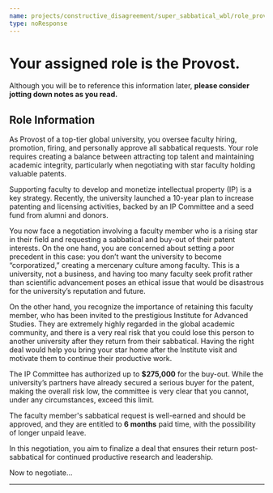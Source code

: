 ```yaml
---
name: projects/constructive_disagreement/super_sabbatical_wbl/role_provost.md
type: noResponse
---
```


# Your assigned role is the Provost.

Although you will be to reference this information later, **please consider jotting down notes as you read.**

## Role Information

As Provost of a top-tier global university, you oversee faculty hiring, promotion, firing, and personally approve all sabbatical requests. Your role requires creating a balance between attracting top talent and maintaining academic integrity, particularly when negotiating with star faculty holding valuable patents.

Supporting faculty to develop and monetize intellectual property (IP) is a key strategy. Recently, the university launched a 10-year plan to increase patenting and licensing activities, backed by an IP Committee and a seed fund from alumni and donors.

You now face a negotiation involving a faculty member who is a rising star in their field and requesting a sabbatical and buy-out of their patent interests. On the one hand, you are  concerned about setting a poor precedent in this case: you don’t want the university to become “corporatized,” creating a mercenary culture among faculty. This is a university, not a business, and having too many faculty seek profit rather than scientific advancement poses an ethical issue that would be disastrous for the university’s reputation and future. 

On the other hand, you recognize the importance of retaining this faculty member, who has been invited to the prestigious Institute for Advanced Studies. They are extremely highly regarded in the global academic community, and there is a very real risk that you could lose this person to another university after they return from their sabbatical. Having the right deal would help you bring your star home after the Institute visit and motivate them to continue their productive work.

The IP Committee has authorized up to **$275,000** for the buy-out. While the university’s partners have already secured a serious buyer for the patent, making the overall risk low, the committee is very clear that you cannot, under any circumstances, exceed this limit.

The faculty member's sabbatical request is well-earned and should be approved, and they are entitled to **6 months** paid time, with the possibility of longer unpaid leave. 

In this negotiation, you aim to finalize a deal that ensures their return post-sabbatical for continued productive research and leadership.

Now to negotiate...

---